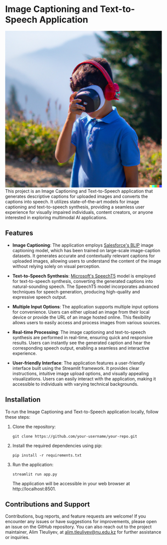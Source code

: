 # Image Captioning and Text-to-Speech Application
![logo](images/logo.png)
This project is an Image Captioning and Text-to-Speech application that generates descriptive captions for uploaded images and converts the captions into speech. It utilizes state-of-the-art models for image captioning and text-to-speech synthesis, providing a seamless user experience for visually impaired individuals, content creators, or anyone interested in exploring multimodal AI applications.

## Features

- **Image Captioning**: The application employs [Salesforce's BLIP](https://huggingface.co/Salesforce/blip-image-captioning-base) image captioning model, which has been trained on large-scale image-caption datasets. It generates accurate and contextually relevant captions for uploaded images, allowing users to understand the content of the image without relying solely on visual perception.

- **Text-to-Speech Synthesis**: [Microsoft's SpeechT5](https://huggingface.co/microsoft/speecht5_tts) model is employed for text-to-speech synthesis, converting the generated captions into natural-sounding speech. The SpeechT5 model incorporates advanced techniques for speech generation, producing high-quality and expressive speech output.

- **Multiple Input Options**: The application supports multiple input options for convenience. Users can either upload an image from their local device or provide the URL of an image hosted online. This flexibility allows users to easily access and process images from various sources.

- **Real-time Processing**: The image captioning and text-to-speech synthesis are performed in real-time, ensuring quick and responsive results. Users can instantly see the generated caption and hear the corresponding speech output, enabling a seamless and interactive experience.

- **User-friendly Interface**: The application features a user-friendly interface built using the Streamlit framework. It provides clear instructions, intuitive image upload options, and visually appealing visualizations. Users can easily interact with the application, making it accessible to individuals with varying technical backgrounds.

## Installation

To run the Image Captioning and Text-to-Speech application locally, follow these steps:

1. Clone the repository:

   ```shell
   git clone https://github.com/your-username/your-repo.git
   ```
2. Install the required dependencies using pip:
   ```shell
   pip install -r requirements.txt
   ```
3. Run the application:
   ```shell
   streamlit run app.py
   ```
   The application will be accessible in your web browser at http://localhost:8501.

## Contributions and Support

Contributions, bug reports, and feature requests are welcome! If you encounter any issues or have suggestions for improvements, please open an issue on the GitHub repository. You can also reach out to the project maintainer, Alim Tleuliyev, at alim.tleuliyev@nu.edu.kz for further assistance or inquiries.
   
